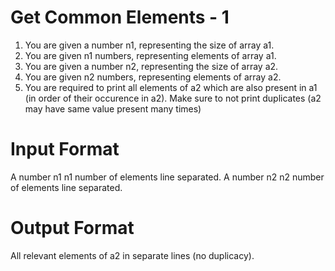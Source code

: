 # Get Common Elements - 1

1. You are given a number n1, representing the size of array a1.
2. You are given n1 numbers, representing elements of array a1.
3. You are given a number n2, representing the size of array a2.
4. You are given n2 numbers, representing elements of array a2.
5. You are required to print all elements of a2 which are also present in a1 (in order of their occurence in a2). Make sure to not print duplicates (a2 may have same value present many times)

# Input Format

A number n1
n1 number of elements line separated.
A number n2
n2 number of elements line separated.

# Output Format

All relevant elements of a2 in separate lines (no duplicacy).